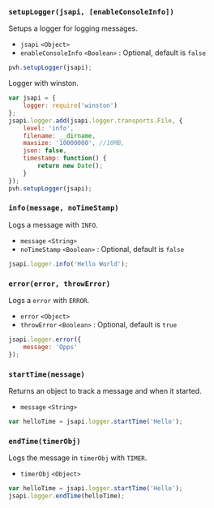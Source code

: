 ### ``setupLogger(jsapi, [enableConsoleInfo])``
Setups a logger for logging messages.
- `jsapi` `<Object>`
- `enableConsoleInfo` `<Boolean>` : Optional, default is ``false``

```js
pvh.setupLogger(jsapi);
```

Logger with winston.
```js
var jsapi = {
	logger: require('winston')
};
jsapi.logger.add(jsapi.logger.transports.File, {
    level: 'info',
    filename: __dirname,
    maxsize: '10000000', //10MB,
    json: false,
    timestamp: function() {
        return new Date();
    }
});
pvh.setupLogger(jsapi);
```

### ``info(message, noTimeStamp)``
Logs a message with `INFO`.
- `message` `<String>`
- `noTimeStamp` `<Boolean>` : Optional, default is ``false``

```js
jsapi.logger.info('Hello World');
```

### ``error(error, throwError)``
Logs a ``error`` with `ERROR`.
- `error` `<Object>`
- `throwError` `<Boolean>` : Optional, default is ``true``

```js
jsapi.logger.error({
	message: 'Opps'
});
```

### ``startTime(message)``
Returns an object to track a message and when it started.
- `message` `<String>`

```js
var helloTime = jsapi.logger.startTime('Hello');
```

### ``endTime(timerObj)``
Logs the message in ``timerObj`` with `TIMER`.
- `timerObj` `<Object>`

```js
var helloTime = jsapi.logger.startTime('Hello');
jsapi.logger.endTime(helloTime);
```